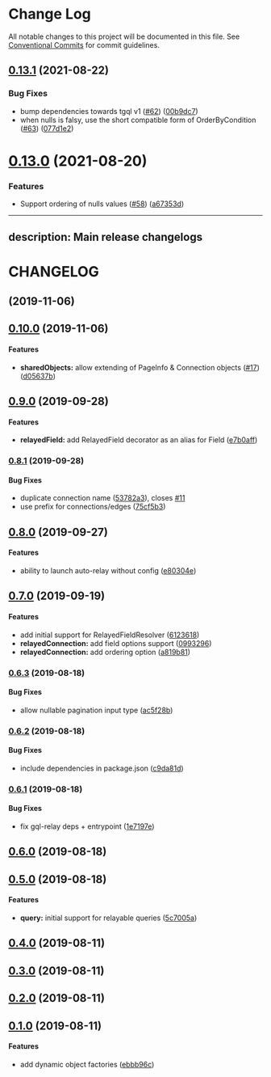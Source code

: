 # Change Log

All notable changes to this project will be documented in this file.
See [Conventional Commits](https://conventionalcommits.org) for commit guidelines.

## [0.13.1](https://github.com/wemaintain/auto-relay/compare/v0.13.0...v0.13.1) (2021-08-22)


### Bug Fixes

* bump dependencies towards tgql v1 ([#62](https://github.com/wemaintain/auto-relay/issues/62)) ([00b9dc7](https://github.com/wemaintain/auto-relay/commit/00b9dc79b962220c8ba876b00009b1709614cca3))
* when nulls is falsy, use the short compatible form of OrderByCondition ([#63](https://github.com/wemaintain/auto-relay/issues/63)) ([077d1e2](https://github.com/wemaintain/auto-relay/commit/077d1e223700e9500373cc795ded0a0078928e26))





# [0.13.0](https://github.com/wemaintain/auto-relay/compare/v0.12.9...v0.13.0) (2021-08-20)


### Features

* Support ordering of nulls values ([#58](https://github.com/wemaintain/auto-relay/issues/58)) ([a67353d](https://github.com/wemaintain/auto-relay/commit/a67353d))





---
description: Main release changelogs
---


# CHANGELOG

##  \(2019-11-06\)

## [0.10.0](https://github.com/wemaintain/auto-relay/compare/v0.9.0...v0.10.0) \(2019-11-06\)

#### Features

* **sharedObjects:** allow extending of PageInfo & Connection objects \([\#17](https://github.com/wemaintain/auto-relay/issues/17)\) \([d05637b](https://github.com/wemaintain/auto-relay/commit/d05637b)\)

## [0.9.0](https://github.com/wemaintain/auto-relay/compare/v0.8.1...v0.9.0) \(2019-09-28\)

#### Features

* **relayedField:** add RelayedField decorator as an alias for Field \([e7b0aff](https://github.com/wemaintain/auto-relay/commit/e7b0aff)\)

### [0.8.1](https://github.com/wemaintain/auto-relay/compare/v0.8.0...v0.8.1) \(2019-09-28\)

#### Bug Fixes

* duplicate connection name \([53782a3](https://github.com/wemaintain/auto-relay/commit/53782a3)\), closes [\#11](https://github.com/wemaintain/auto-relay/issues/11)
* use prefix for connections/edges \([75cf5b3](https://github.com/wemaintain/auto-relay/commit/75cf5b3)\)

## [0.8.0](https://github.com/wemaintain/auto-relay/compare/v0.7.0...v0.8.0) \(2019-09-27\)

#### Features

* ability to launch auto-relay without config \([e80304e](https://github.com/wemaintain/auto-relay/commit/e80304e)\)

## [0.7.0](https://github.com/wemaintain/auto-relay/compare/v0.6.3...v0.7.0) \(2019-09-19\)

#### Features

* add initial support for RelayedFieldResolver \([6123618](https://github.com/wemaintain/auto-relay/commit/6123618)\)
* **relayedConnection:** add field options support \([0993296](https://github.com/wemaintain/auto-relay/commit/0993296)\)
* **relayedConnection:** add ordering option \([a819b81](https://github.com/wemaintain/auto-relay/commit/a819b81)\)

### [0.6.3](https://github.com/wemaintain/auto-relay/compare/v0.6.2...v0.6.3) \(2019-08-18\)

#### Bug Fixes

* allow nullable pagination input type \([ac5f28b](https://github.com/wemaintain/auto-relay/commit/ac5f28b)\)

### [0.6.2](https://github.com/wemaintain/auto-relay/compare/v0.6.1...v0.6.2) \(2019-08-18\)

#### Bug Fixes

* include dependencies in package.json \([c9da81d](https://github.com/wemaintain/auto-relay/commit/c9da81d)\)

### [0.6.1](https://github.com/wemaintain/auto-relay/compare/v0.6.0...v0.6.1) \(2019-08-18\)

#### Bug Fixes

* fix gql-relay deps + entrypoint \([1e7197e](https://github.com/wemaintain/auto-relay/commit/1e7197e)\)

## [0.6.0](https://github.com/wemaintain/auto-relay/compare/v0.5.0...v0.6.0) \(2019-08-18\)

## [0.5.0](https://github.com/wemaintain/auto-relay/compare/v0.4.0...v0.5.0) \(2019-08-18\)

#### Features

* **query:** initial support for relayable queries \([5c7005a](https://github.com/wemaintain/auto-relay/commit/5c7005a)\)

## [0.4.0](https://github.com/wemaintain/auto-relay/compare/v0.3.0...v0.4.0) \(2019-08-11\)

## [0.3.0](https://github.com/wemaintain/auto-relay/compare/v0.2.0...v0.3.0) \(2019-08-11\)

## [0.2.0](https://github.com/wemaintain/auto-relay/compare/v0.1.0...v0.2.0) \(2019-08-11\)

## [0.1.0](https://github.com/wemaintain/auto-relay/compare/ebbb96c...v0.1.0) \(2019-08-11\)

#### Features

* add dynamic object factories \([ebbb96c](https://github.com/wemaintain/auto-relay/commit/ebbb96c)\)
